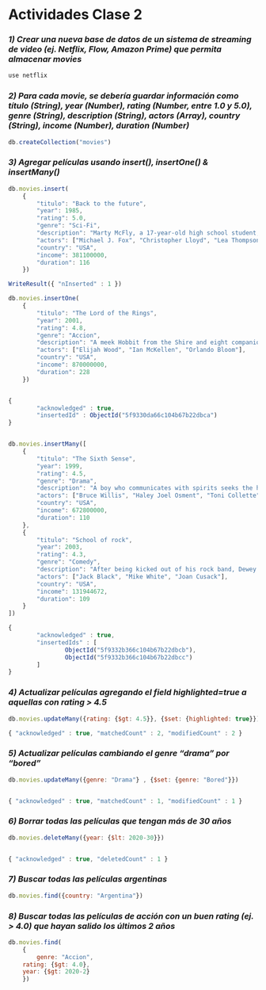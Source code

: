 # Actividades Clase 2

### *1) Crear una nueva base de datos de un sistema de streaming de video (ej. Netflix, Flow, Amazon Prime) que permita almacenar movies*

```js
use netflix
```

### *2) Para cada movie, se debería guardar información como título (String), year (Number), rating (Number, entre 1.0 y 5.0), genre (String), description (String), actors (Array<String>), country (String), income (Number), duration (Number)*

```js
db.createCollection("movies")
```

### *3) Agregar películas usando insert(), insertOne() & insertMany()*

```js
db.movies.insert(
    {
        "titulo": "Back to the future",
        "year": 1985,
        "rating": 5.0,
        "genre": "Sci-Fi",
        "description": "Marty McFly, a 17-year-old high school student, is accidentally sent thirty years into the past in a time-traveling DeLorean invented by his close friend, the eccentric scientist Doc Brown.",
        "actors": ["Michael J. Fox", "Christopher Lloyd", "Lea Thompson"],
        "country": "USA",
        "income": 381100000,
        "duration": 116
    })

WriteResult({ "nInserted" : 1 })

db.movies.insertOne(
    {
        "titulo": "The Lord of the Rings",
        "year": 2001,
        "rating": 4.8,
        "genre": "Accion",
        "description": "A meek Hobbit from the Shire and eight companions set out on a journey to destroy the powerful One Ring and save Middle-earth from the Dark Lord Sauron.",
        "actors": ["Elijah Wood", "Ian McKellen", "Orlando Bloom"],
        "country": "USA",
        "income": 870000000,
        "duration": 228
    })


{
        "acknowledged" : true,
        "insertedId" : ObjectId("5f9330da66c104b67b22dbca")
}


db.movies.insertMany([
    {
        "titulo": "The Sixth Sense",
        "year": 1999,
        "rating": 4.5,
        "genre": "Drama",
        "description": "A boy who communicates with spirits seeks the help of a disheartened child psychologist.",
        "actors": ["Bruce Willis", "Haley Joel Osment", "Toni Collette"],
        "country": "USA",
        "income": 672800000,
        "duration": 110
    },
    {
        "titulo": "School of rock",
        "year": 2003,
        "rating": 4.3,
        "genre": "Comedy",
        "description": "After being kicked out of his rock band, Dewey Finn becomes a substitute teacher of an uptight elementary private school, only to try and turn his class into a rock band.",
        "actors": ["Jack Black", "Mike White", "Joan Cusack"],
        "country": "USA",
        "income": 131944672,
        "duration": 109
    }
])

{
        "acknowledged" : true,
        "insertedIds" : [
                ObjectId("5f9332b366c104b67b22dbcb"),
                ObjectId("5f9332b366c104b67b22dbcc")
        ]
}
```

### *4) Actualizar películas agregando el field highlighted=true a aquellas con rating > 4.5*

```js
db.movies.updateMany({rating: {$gt: 4.5}}, {$set: {highlighted: true}})

{ "acknowledged" : true, "matchedCount" : 2, "modifiedCount" : 2 }
```

### *5) Actualizar películas cambiando el genre “drama” por “bored”*

```js
db.movies.updateMany({genre: "Drama"} , {$set: {genre: "Bored"}})


{ "acknowledged" : true, "matchedCount" : 1, "modifiedCount" : 1 }
```

### *6) Borrar todas las películas que tengan más de 30 años*

```js
db.movies.deleteMany({year: {$lt: 2020-30}})


{ "acknowledged" : true, "deletedCount" : 1 }

```

### *7) Buscar todas las películas argentinas*

```js
db.movies.find({country: "Argentina"})

```

### *8) Buscar todas las películas de acción con un buen rating (ej. > 4.0) que hayan salido los últimos 2 años*

```js
db.movies.find(
    {
        genre: "Accion",
	rating: {$gt: 4.0},
	year: {$gt: 2020-2}
    })

```